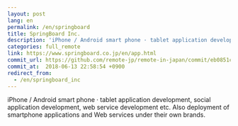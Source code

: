```yaml
---
layout: post
lang: en
permalink: /en/springboard
title: SpringBoard Inc.
description: 'iPhone / Android smart phone · tablet application development, social application development, web service development etc. Also deployment of smartphone applications and Web services under their own brands.'
categories: full_remote
link: https://www.springboard.co.jp/en/app.html
commit_url: https://github.com/remote-jp/remote-in-japan/commit/eb0851c054c481ebe7a61d086c348a814045e521
commit_at:  2018-06-13 22:58:54 +0900
redirect_from:
  - /en/springboard_inc
---
```


<p>iPhone / Android smart phone · tablet application development, social application development, web service development etc. Also deployment of smartphone applications and Web services under their own brands.</p>
